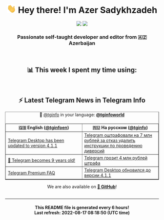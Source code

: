 <div align="center">
	<div>
		<h1>
      <img src="./assets/hi.gif" width="30px"> Hey there! I'm Azer Sadykhzadeh
    </h1>
    <img height="18" src="https://komarev.com/ghpvc/?username=sadykhzadeh&label=Views&color=2081c1&style=flat-square" />
		<a href="https://wakatime.com/@Azer"> <img height="18" src="https://wakatime.com/badge/user/f80ae27a-c328-426f-a381-bc84136e2dd6.svg" /> </a>
    <h3>
      Passionate self-taught developer and editor from 🇦🇿 Azerbaijan
    </h3>
  </div>
  <br>

<h2>📊 This week I spent my time using:</h2>

<!--START_SECTION:waka-->
<!--END_SECTION:waka-->

<br>

<h2>⚡️ Latest Telegram News in Telegram Info</h2>
  <table border>
		<tr>
			<th width="50%">🇬🇧 English (<a href="https://t.me/tginfoen">@tginfoen</a>)</th>
			<th>🇷🇺 На русском (<a href="https://t.me/tginfo">@tginfo</a>)</th>
		</tr>
		<caption>🚩 <a href="https://t.me/tginfo">@tginfo</a> in your language: <a href="https://t.me/tginfoworld"><b>@tginfoworld</b></a><caption/>
  <tr><td><a href="https://t.me/tginfoen/1467">Telegram Desktop has been updated to version 4.1.1</a></td>
    <td><a href="https://t.me/tginfo/3404">Telegram оштрафовали на 7 млн рублей за отказ удалить инструкции по проведению диверсий</a></td></tr><tr><td><a href="https://t.me/tginfoen/1466">🎉 Telegram becomes 9 years old!</a></td>
    <td><a href="https://t.me/tginfo/3403">Telegram грозит 4 млн рублей штрафа</a></td></tr><tr><td><a href="https://t.me/tginfoen/1465">Telegram Premium FAQ</a></td>
    <td><a href="https://t.me/tginfo/3402">Telegram Desktop обновился до версии 4.1.1</a></td></tr>
</table>
We are also available on <a href="https://github.com/tginfo"><b>🐙 GitHub</b></a>!
</div>

<br>
<hr>
<h4 align="center">This README file is generated <b>every 6 hours</b>!</br>Last refresh: <b>2022-08-17 08:18:50 (UTC time)</b></h4>
